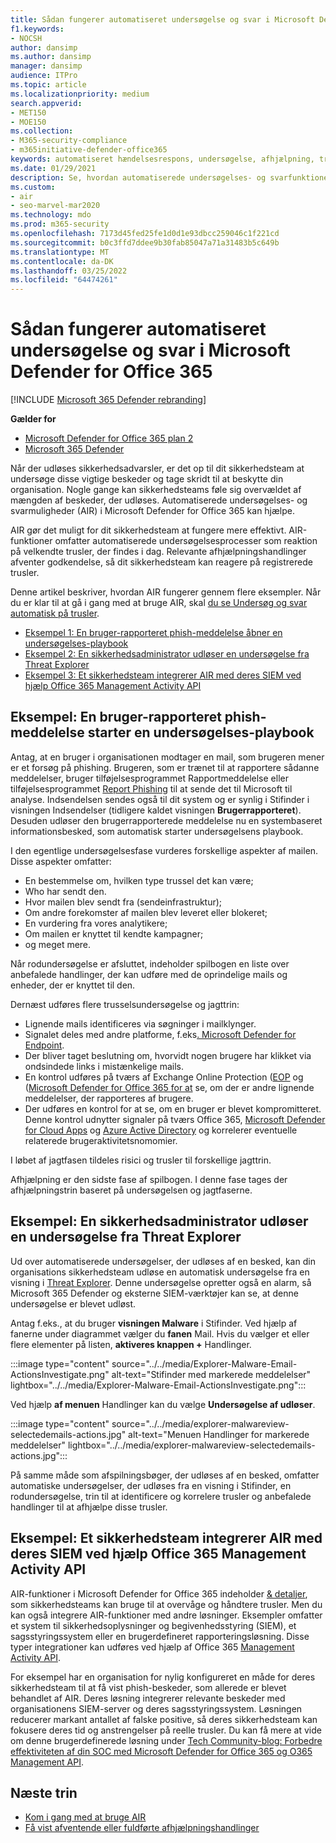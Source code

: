 ```yaml
---
title: Sådan fungerer automatiseret undersøgelse og svar i Microsoft Defender for Office 365
f1.keywords:
- NOCSH
author: dansimp
ms.author: dansimp
manager: dansimp
audience: ITPro
ms.topic: article
ms.localizationpriority: medium
search.appverid:
- MET150
- MOE150
ms.collection:
- M365-security-compliance
- m365initiative-defender-office365
keywords: automatiseret hændelsesrespons, undersøgelse, afhjælpning, trusselsbeskyttelse
ms.date: 01/29/2021
description: Se, hvordan automatiserede undersøgelses- og svarfunktioner fungerer i Microsoft Defender for Office 365
ms.custom:
- air
- seo-marvel-mar2020
ms.technology: mdo
ms.prod: m365-security
ms.openlocfilehash: 7173d45fed25fe1d0d1e93dbcc259046c1f221cd
ms.sourcegitcommit: b0c3ffd7ddee9b30fab85047a71a31483b5c649b
ms.translationtype: MT
ms.contentlocale: da-DK
ms.lasthandoff: 03/25/2022
ms.locfileid: "64474261"
---
```

# <a name="how-automated-investigation-and-response-works-in-microsoft-defender-for-office-365"></a>Sådan fungerer automatiseret undersøgelse og svar i Microsoft Defender for Office 365

[!INCLUDE [Microsoft 365 Defender rebranding](../includes/microsoft-defender-for-office.md)]

**Gælder for**
- [Microsoft Defender for Office 365 plan 2](defender-for-office-365.md)
- [Microsoft 365 Defender](../defender/microsoft-365-defender.md)

Når der udløses sikkerhedsadvarsler, er det op til dit sikkerhedsteam at undersøge disse vigtige beskeder og tage skridt til at beskytte din organisation. Nogle gange kan sikkerhedsteams føle sig overvældet af mængden af beskeder, der udløses. Automatiserede undersøgelses- og svarmuligheder (AIR) i Microsoft Defender for Office 365 kan hjælpe.

AIR gør det muligt for dit sikkerhedsteam at fungere mere effektivt. AIR-funktioner omfatter automatiserede undersøgelsesprocesser som reaktion på velkendte trusler, der findes i dag. Relevante afhjælpningshandlinger afventer godkendelse, så dit sikkerhedsteam kan reagere på registrerede trusler.

Denne artikel beskriver, hvordan AIR fungerer gennem flere eksempler. Når du er klar til at gå i gang med at bruge AIR, skal [du se Undersøg og svar automatisk på trusler](office-365-air.md).

- [Eksempel 1: En bruger-rapporteret phish-meddelelse åbner en undersøgelses-playbook](#example-a-user-reported-phish-message-launches-an-investigation-playbook)
- [Eksempel 2: En sikkerhedsadministrator udløser en undersøgelse fra Threat Explorer](#example-a-security-administrator-triggers-an-investigation-from-threat-explorer)
- [Eksempel 3: Et sikkerhedsteam integrerer AIR med deres SIEM ved hjælp Office 365 Management Activity API](#example-a-security-operations-team-integrates-air-with-their-siem-using-the-office-365-management-activity-api)

## <a name="example-a-user-reported-phish-message-launches-an-investigation-playbook"></a>Eksempel: En bruger-rapporteret phish-meddelelse starter en undersøgelses-playbook

Antag, at en bruger i organisationen modtager en mail, som brugeren mener er et forsøg på phishing. Brugeren, som er trænet til at rapportere sådanne meddelelser[](enable-the-report-message-add-in.md), bruger tilføjelsesprogrammet Rapportmeddelelse eller tilføjelsesprogrammet [Report Phishing](enable-the-report-phish-add-in.md) til at sende det til Microsoft til analyse. Indsendelsen sendes også til dit system og er synlig i Stifinder i visningen  Indsendelser (tidligere kaldet visningen **Brugerrapporteret**). Desuden udløser den brugerrapporterede meddelelse nu en systembaseret informationsbesked, som automatisk starter undersøgelsens playbook.

I den egentlige undersøgelsesfase vurderes forskellige aspekter af mailen. Disse aspekter omfatter:

- En bestemmelse om, hvilken type trussel det kan være;
- Who har sendt den.
- Hvor mailen blev sendt fra (sendeinfrastruktur);
- Om andre forekomster af mailen blev leveret eller blokeret;
- En vurdering fra vores analytikere;
- Om mailen er knyttet til kendte kampagner;
- og meget mere.

Når rodundersøgelse er afsluttet, indeholder spilbogen en liste over anbefalede handlinger, der kan udføre med de oprindelige mails og enheder, der er knyttet til den.

Dernæst udføres flere trusselsundersøgelse og jagttrin:

- Lignende mails identificeres via søgninger i mailklynger.
- Signalet deles med andre platforme, f.eks[. Microsoft Defender for Endpoint](/windows/security/threat-protection/microsoft-defender-atp/microsoft-defender-advanced-threat-protection).
- Der bliver taget beslutning om, hvorvidt nogen brugere har klikket via ondsindede links i mistænkelige mails.
- En kontrol udføres på tværs af Exchange Online Protection ([EOP](exchange-online-protection-overview.md) og ([Microsoft Defender for Office 365 for at](defender-for-office-365.md) se, om der er andre lignende meddelelser, der rapporteres af brugere.
- Der udføres en kontrol for at se, om en bruger er blevet kompromitteret. Denne kontrol udnytter signaler på tværs Office 365, [Microsoft Defender for Cloud Apps](/cloud-app-security) og [Azure Active Directory](/azure/active-directory) og korrelerer eventuelle relaterede brugeraktivitetsnomomier.

I løbet af jagtfasen tildeles risici og trusler til forskellige jagttrin.

Afhjælpning er den sidste fase af spilbogen. I denne fase tages der afhjælpningstrin baseret på undersøgelsen og jagtfaserne.

## <a name="example-a-security-administrator-triggers-an-investigation-from-threat-explorer"></a>Eksempel: En sikkerhedsadministrator udløser en undersøgelse fra Threat Explorer

Ud over automatiserede undersøgelser, der udløses af en besked, kan din organisations sikkerhedsteam udløse en automatisk undersøgelse fra en visning i [Threat Explorer](threat-explorer.md).  Denne undersøgelse opretter også en alarm, så Microsoft 365 Defender og eksterne SIEM-værktøjer kan se, at denne undersøgelse er blevet udløst.

Antag f.eks., at du bruger **visningen Malware** i Stifinder. Ved hjælp af fanerne under diagrammet vælger du **fanen** Mail. Hvis du vælger et eller flere elementer på listen, **aktiveres knappen +** Handlinger.

:::image type="content" source="../../media/Explorer-Malware-Email-ActionsInvestigate.png" alt-text="Stifinder med markerede meddelelser" lightbox="../../media/Explorer-Malware-Email-ActionsInvestigate.png":::


Ved hjælp **af menuen** Handlinger kan du vælge **Undersøgelse af udløser**.

:::image type="content" source="../../media/explorer-malwareview-selectedemails-actions.jpg" alt-text="Menuen Handlinger for markerede meddelelser" lightbox="../../media/explorer-malwareview-selectedemails-actions.jpg":::

På samme måde som afspilningsbøger, der udløses af en besked, omfatter automatiske undersøgelser, der udløses fra en visning i Stifinder, en rodundersøgelse, trin til at identificere og korrelere trusler og anbefalede handlinger til at afhjælpe disse trusler.

## <a name="example-a-security-operations-team-integrates-air-with-their-siem-using-the-office-365-management-activity-api"></a>Eksempel: Et sikkerhedsteam integrerer AIR med deres SIEM ved hjælp Office 365 Management Activity API

AIR-funktioner i Microsoft Defender for Office 365 indeholder [& detaljer](air-view-investigation-results.md), som sikkerhedsteams kan bruge til at overvåge og håndtere trusler. Men du kan også integrere AIR-funktioner med andre løsninger. Eksempler omfatter et system til sikkerhedsoplysninger og begivenhedsstyring (SIEM), et sagsstyringssystem eller en brugerdefineret rapporteringsløsning. Disse typer integrationer kan udføres ved hjælp af Office 365 [Management Activity API](/office/office-365-management-api/office-365-management-activity-api-reference).

For eksempel har en organisation for nylig konfigureret en måde for deres sikkerhedsteam til at få vist phish-beskeder, som allerede er blevet behandlet af AIR. Deres løsning integrerer relevante beskeder med organisationens SIEM-server og deres sagsstyringssystem. Løsningen reducerer markant antallet af falske positive, så deres sikkerhedsteam kan fokusere deres tid og anstrengelser på reelle trusler. Du kan få mere at vide om denne brugerdefinerede løsning under [Tech Community-blog: Forbedre effektiviteten af din SOC med Microsoft Defender for Office 365 og O365 Management API](https://techcommunity.microsoft.com/t5/microsoft-security-and/improve-the-effectiveness-of-your-soc-with-office-365-atp-and/ba-p/1525185).

## <a name="next-steps"></a>Næste trin

- [Kom i gang med at bruge AIR](office-365-air.md)
- [Få vist afventende eller fuldførte afhjælpningshandlinger](air-review-approve-pending-completed-actions.md)
